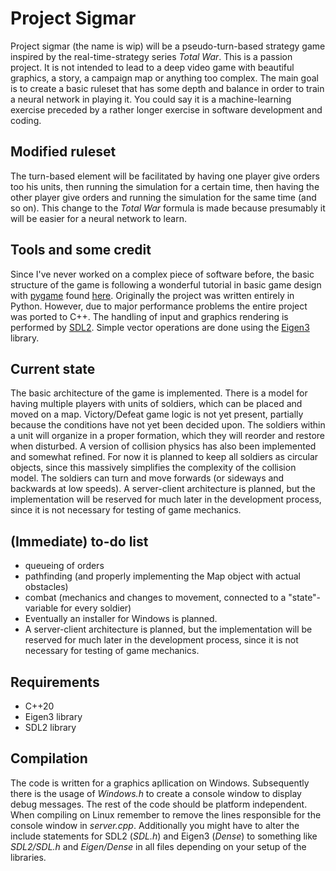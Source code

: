 # Project Sigmar
Project sigmar (the name is wip) will be a pseudo-turn-based strategy game inspired by the real-time-strategy series *Total War*.
This is a passion project. It is not intended to lead to a deep video game with beautiful graphics, a story, a campaign map or anything too complex.
The main goal is to create a basic ruleset that has some depth and balance in order to train a neural network in playing it.
You could say it is a machine-learning exercise preceded by a rather longer exercise in software development and coding.
## Modified ruleset
The turn-based element will be facilitated by having one player give orders too his units, then running the simulation for a certain time, then having the other player give orders and running the simulation for the same time (and so on).
This change to the *Total War* formula is made because presumably it will be easier for a neural network to learn.
## Tools and some credit
Since I've never worked on a complex piece of software before, the basic structure of the game is following a wonderful tutorial in basic game design with [pygame](https://www.pygame.org) found [here](http://ezide.com/games/writing-games.html).
Originally the project was written entirely in Python. However, due to major performance problems the entire project was ported to C++. The handling of input and graphics rendering is performed by [SDL2](https://www.libsdl.org/).
Simple vector operations are done using the [Eigen3](https://eigen.tuxfamily.org/index.php?title=Main_Page) library.
## Current state
The basic architecture of the game is implemented. There is a model for having multiple players with units of soldiers, which can be placed and moved on a map.
Victory/Defeat game logic is not yet present, partially because the conditions have not yet been decided upon.
The soldiers within a unit will organize in a proper formation, which they will reorder and restore when disturbed.
A version of collision physics has also been implemented and somewhat refined.
For now it is planned to keep all soldiers as circular objects, since this massively simplifies the complexity of the collision model.
The soldiers can turn and move forwards (or sideways and backwards at low speeds).
A server-client architecture is planned, but the implementation will be reserved for much later in the development process, since it is not necessary for testing of game mechanics.
## (Immediate) to-do list
* queueing of orders
* pathfinding (and properly implementing the Map object with actual obstacles)
* combat (mechanics and changes to movement, connected to a "state"-variable for every soldier)
* Eventually an installer for Windows is planned.
* A server-client architecture is planned, but the implementation will be reserved for much later in the development process, since it is not necessary for testing of game mechanics.
## Requirements
* C++20
* Eigen3 library
* SDL2 library
## Compilation
The code is written for a graphics apllication on Windows. Subsequently there is the usage of *Windows.h* to create a console window to display debug messages.
The rest of the code should be platform independent. When compiling on Linux remember to remove the lines responsible for the console window in *server.cpp*.
Additionally you might have to alter the include statements for SDL2 (*SDL.h*) and Eigen3 (*Dense*) to something like *SDL2/SDL.h* and *Eigen/Dense* in all files depending on your setup of the libraries.